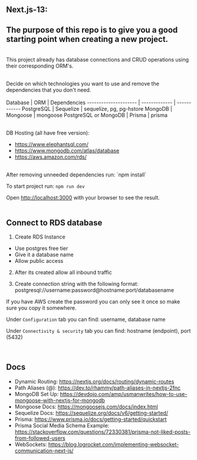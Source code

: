 ## Next.js-13:
## The purpose of this repo is to give you a good starting point when creating a new project.
</br>
This project already has database connections and CRUD operations using their corresponding ORM's.
</br></br>

Decide on which technologies you want to use and remove the dependencies that you don't need.
</br></br>
Database              | ORM           | Dependencies
--------------------- | ------------- | ------------
PostgreSQL            | Sequelize     | sequelize, pg, pg-hstore
MongoDB               | Mongoose      | mongoose
PostgreSQL or MongoDB | Prisma        | prisma

</br>
DB Hosting (all have free version):

- https://www.elephantsql.com/
- https://www.mongodb.com/atlas/database
- https://aws.amazon.com/rds/

</br>
After removing unneeded dependencies run: `npm install`

To start project run: `npm run dev`

Open [http://localhost:3000](http://localhost:3000) with your browser to see the result.
</br></br>
## Connect to RDS database

1) Create RDS Instance
- Use postgres free tier
- Give it a database name
- Allow public access

2) After its created allow all inbound traffic

3) Create connection string with the following format:
postgresql://username:password@hostname:port/databasename

If you have AWS create the password you can only see it once so make sure you copy it somewhere.

Under `Configuration` tab you can find:
username, database name

Under `Connectivity & security` tab you can find:
hostname (endpoint), port (5432)

</br>


## Docs
- Dynamic Routing: https://nextjs.org/docs/routing/dynamic-routes
- Path Aliases (@): https://dev.to/rhammy/path-aliases-in-nextjs-2fnc
- MongoDB Set Up: https://devdojo.com/amp/usmanwrites/how-to-use-mongoose-with-nextjs-for-mongodb
- Mongoose Docs: https://mongoosejs.com/docs/index.html
- Sequelize Docs: https://sequelize.org/docs/v6/getting-started/
- Prisma: https://www.prisma.io/docs/getting-started/quickstart
- Prisma Social Media Schema Example: https://stackoverflow.com/questions/72330381/prisma-not-liked-posts-from-followed-users
- WebSockets: https://blog.logrocket.com/implementing-websocket-communication-next-js/

